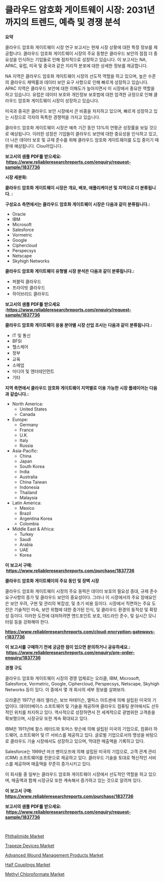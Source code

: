 <p><h1>클라우드 암호화 게이트웨이 시장: 2031년까지의 트렌드, 예측 및 경쟁 분석</h1></p><p><strong>요약</strong></p>
<p><p>클라우드 암호화 게이트웨이 시장 연구 보고서는 현재 시장 상황에 대한 특정 정보를 제공합니다. 클라우드 암호화 게이트웨이 시장의 주요 동향은 클라우드 보안의 점점 더 중요성을 인식하는 기업들로 인해 점차적으로 성장하고 있습니다. 이 보고서는 NA, APAC, 유럽, 미국 및 중국과 같은 지리적 분포에 대한 상세한 정보를 제공합니다.</p><p>NA 지역은 클라우드 암호화 게이트웨이 시장의 선도적 역할을 하고 있으며, 높은 수준의 클라우드 채택률과 데이터 보안 요구 사항으로 인해 빠르게 성장하고 있습니다. APAC 지역은 클라우드 보안에 대한 이해도가 높아지면서 이 시장에서 중요한 역할을 하고 있습니다. 유럽은 데이터 보호와 개인정보 보호법에 대한 엄격한 규정으로 인해 클라우드 암호화 게이트웨이 시장이 성장하고 있습니다. </p><p>미국과 중국은 클라우드 보안 시장에서 큰 비중을 차지하고 있으며, 빠르게 성장하고 있는 시장으로 각자의 독특한 경쟁력을 가지고 있습니다.</p><p>클라우드 암호화 게이트웨이 시장은 예측 기간 동안 13%의 연평균 성장률을 보일 것으로 예상됩니다. 이러한 성장은 기업들이 클라우드 보안에 대한 중요성을 인식하고 있고, 더 나은 데이터 보호 및 규제 준수를 위해 클라우드 암호화 게이트웨이를 도입 중이기 때문에 예상됩니다.  Clou어입니다.</p></p>
<p><strong>보고서의 샘플 PDF를 받으세요: &nbsp;<a href="https://www.reliableresearchreports.com/enquiry/request-sample/1837736">https://www.reliableresearchreports.com/enquiry/request-sample/1837736</a></strong></p>
<p><strong>시장 세분화:</strong></p>
<p><strong> 클라우드 암호화 게이트웨이 시장은 개요, 배포, 애플리케이션 및 지역으로 더 분류됩니다. :</strong></p>
<p><strong>구성요소 측면에서는 클라우드 암호화 게이트웨이 시장은 다음과 같이 분류됩니다.:</strong></p>
<p><ul><li>Oracle</li><li>IBM</li><li>Microsoft</li><li>Salesforce</li><li>Vormetric</li><li>Google</li><li>Ciphercloud</li><li>Perspecsys</li><li>Netscape</li><li>Skyhigh Networks</li></ul></p>
<p><strong> 클라우드 암호화 게이트웨이 유형별 시장 분석은 다음과 같이 분류됩니다.:</strong></p>
<p><ul><li>퍼블릭 클라우드</li><li>프라이빗 클라우드</li><li>하이브리드 클라우드</li></ul></p>
<p><strong>보고서의 샘플 PDF를 받으세요 :<a href="https://www.reliableresearchreports.com/enquiry/request-sample/1837736">https://www.reliableresearchreports.com/enquiry/request-sample/1837736</a></strong></p>
<p><strong> 클라우드 암호화 게이트웨이 응용 분야별 시장 산업 조사는 다음과 같이 분류됩니다.:</strong></p>
<p><ul><li>IT 및 통신</li><li>BFSI</li><li>헬스케어</li><li>정부</li><li>교육</li><li>소매업</li><li>미디어 및 엔터테인먼트</li><li>기타</li></ul></p>
<p><strong>지역 측면에서 클라우드 암호화 게이트웨이 지역별로 이용 가능한 시장 플레이어는 다음과 같습니다.:</strong></p>
<p><ul>
    <li>
        North America:
        <ul>
            <li>United States</li>
            <li>Canada</li>
        </ul>
    </li>
    <li>
        Europe:
        <ul>
            <li>Germany</li>
            <li>France</li>
            <li>U.K.</li>
            <li>Italy</li>
            <li>Russia</li>
        </ul>
    </li>
    <li>
        Asia-Pacific:
        <ul>
            <li>China</li>
            <li>Japan</li>
            <li>South Korea</li>
            <li>India</li>
            <li>Australia</li>
            <li>China Taiwan</li>
            <li>Indonesia</li>
            <li>Thailand</li>
            <li>Malaysia</li>
        </ul>
    </li>
    <li>
        Latin America:
        <ul>
            <li>Mexico</li>
            <li>Brazil</li>
            <li>Argentina Korea</li>
            <li>Colombia</li>
        </ul>
    </li>
    <li>
        Middle East & Africa:
        <ul>
            <li>Turkey</li>
            <li>Saudi</li>
            <li>Arabia</li>
            <li>UAE</li>
            <li>Korea</li>
        </ul>
    </li>
    </ul></p>
<p><strong>이 보고서 구매: &nbsp;<a href="https://www.reliableresearchreports.com/purchase/1837736">https://www.reliableresearchreports.com/purchase/1837736</a></strong></p>
<p><strong>클라우드 암호화 게이트웨이의 주요 동인 및 장벽 시장</strong></p>
<p><p>클라우드 암호화 게이트웨이 시장의 주요 동력은 데이터 보호의 필요성 증대, 규제 준수 요구사항의 증가 및 클라우드 보안의 중요성이다. 그러나 이 시장에서의 주요 장애요인은 보안 우려, 구현 및 관리의 복잡성, 및 초기 비용 등이다. 시장에서 직면하는 주요 도전은 기술적인 미숙, 보안 위협에 대한 증가된 인식, 및 클라우드 환경의 동적성 및 확장성 등이다. 이러한 도전에 대처하려면 엔드포인트 보호, 데드라인 준수, 및 실시간 모니터링 등을 강화해야 한다.</p></p>
<p><strong><a href="https://www.reliableresearchreports.com/cloud-encryption-gateways-r1837736">https://www.reliableresearchreports.com/cloud-encryption-gateways-r1837736</a></strong></p>
<p><strong>이 보고서를 구매하기 전에 궁금한 점이 있으면 문의하거나 공유하세요.: &nbsp;<a href="https://www.reliableresearchreports.com/enquiry/pre-order-enquiry/1837736">https://www.reliableresearchreports.com/enquiry/pre-order-enquiry/1837736</a></strong></p>
<p><strong>경쟁 구도</strong></p>
<p><p>클라우드 암호화 게이트웨이 시장의 경쟁 업체로는 오라클, IBM, Microsoft, Salesforce, Vormetric, Google, Ciphercloud, Perspecsys, Netscape, Skyhigh Networks 등이 있다. 이 중에서 몇 개 회사의 세부 정보를 살펴보자.</p><p>오라클은 1977년 래리 엘리슨, 보브 마테이슨, 엘릭스 아트센에 의해 설립된 미국의 기업이다. 데이터베이스 소프트웨어 및 기술을 제공하며 클라우드 컴퓨팅 분야에서도 선두적인 위치를 차지하고 있다. 역사적으로 성장하면서 전 세계적으로 광범위한 고객층을 확보했으며, 시장규모 또한 계속 확대되고 있다.</p><p>IBM은 1911년에 찰스 레터드와 토머스 왓슨에 의해 설립된 미국의 기업으로, 컴퓨터 하드웨어, 소프트웨어 및 IT 서비스를 제공하고 있다. 글로벌 기업으로서의 명성을 바탕으로 클라우드 기술 시장에서도 성장하고 있으며, 막대한 매출액을 기록하고 있다.</p><p>Salesforce는 1999년 마크 벤이오프에 의해 설립된 미국의 기업으로, 고객 관계 관리(CRM) 소프트웨어를 전문으로 제공하고 있다. 클라우드 기술을 토대로 혁신적인 서비스를 제공하며 매출액을 꾸준히 증가시키고 있다.</p><p>이 회사들 중 일부는 클라우드 암호화 게이트웨이 시장에서 선도적인 역할을 하고 있으며, 매출액과 함께 시장규모 또한 계속해서 증가하고 있는 것으로 알려져 있다.</p></p>
<p><strong>이 보고서 구매: &nbsp; <a href="https://www.reliableresearchreports.com/purchase/1837736">https://www.reliableresearchreports.com/purchase/1837736</a></strong></p>
<p><strong>보고서의 샘플 PDF를 받으세요: &nbsp;<a href="https://www.reliableresearchreports.com/enquiry/request-sample/1837736">https://www.reliableresearchreports.com/enquiry/request-sample/1837736</a></strong><strong></strong></p>
<p>&nbsp;</p>
<p><p><a href="https://issuu.com/reportprime-2/docs/phthalimide-market-size-2030.pptx">Phthalimide Market</a></p><p><a href="https://github.com/rahu1506/Market-Research-Report-List-3/blob/main/trapeze-devices-market.md">Trapeze Devices Market</a></p><p><a href="https://github.com/juniordelafrance/Market-Research-Report-List-2/blob/main/advanced-wound-management-products-market.md">Advanced Wound Management Products Market</a></p><p><a href="https://view.publitas.com/reportprime-1/analyzing-half-couplings-market-global-industry-perspective-and-forecast-2024-to-2031/">Half Couplings Market</a></p><p><a href="https://issuu.com/reportprime-2/docs/methyl-chloroformate-market-size-2030.pptx">Methyl Chloroformate Market</a></p></p>